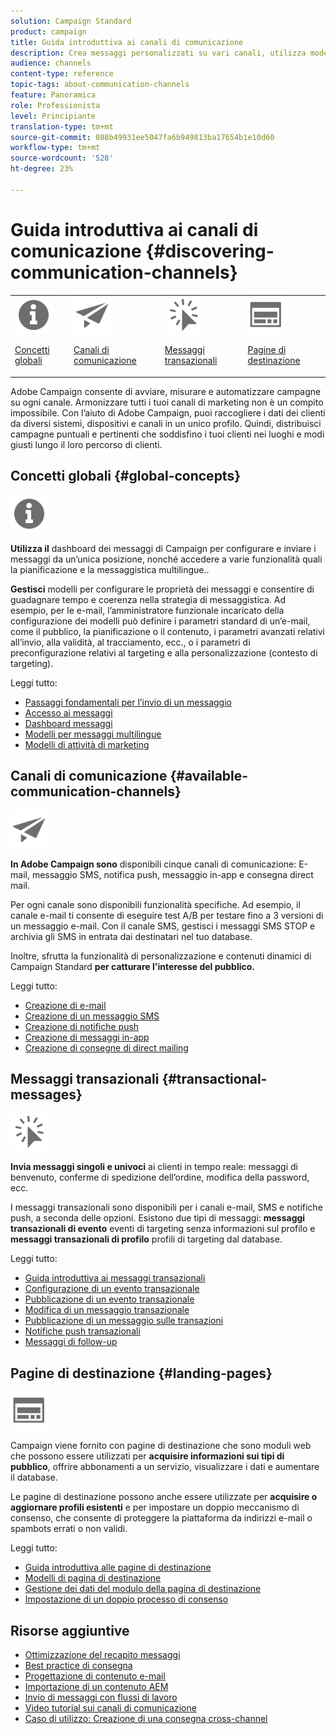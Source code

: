 ```yaml
---
solution: Campaign Standard
product: campaign
title: Guida introduttiva ai canali di comunicazione
description: Crea messaggi personalizzati su vari canali, utilizza modelli, crea pagine di destinazione e controlla le best practice.
audience: channels
content-type: reference
topic-tags: about-communication-channels
feature: Panoramica
role: Professionista
level: Principiante
translation-type: tm+mt
source-git-commit: 088b49931ee5047fa6b949813ba17654b1e10d60
workflow-type: tm+mt
source-wordcount: '528'
ht-degree: 23%

---
```



# Guida introduttiva ai canali di comunicazione {#discovering-communication-channels}

<table>
<tr>
<td><img src="assets/do-not-localize/icon_concepts.svg" width="60px"><p><a href="#global-concepts">Concetti globali</a></p></td>
<td><img src="assets/do-not-localize/icon_channels.svg" width="60px"><p><a href="#available-communication-channels">Canali di comunicazione</a></p></td>
<td><img src="assets/do-not-localize/icon_transactional.svg" width="60px"><p><a href="#transactional-messages">Messaggi transazionali</a></p></td>
<td><img src="assets/do-not-localize/icon_landing.svg" width="60px"><p><a href="#landing-pages">Pagine di destinazione</a></p></td></tr>
</table>

Adobe Campaign consente di avviare, misurare e automatizzare campagne su ogni canale.
Armonizzare tutti i tuoi canali di marketing non è un compito impossibile. Con l’aiuto di Adobe Campaign, puoi raccogliere i dati dei clienti da diversi sistemi, dispositivi e canali in un unico profilo. Quindi, distribuisci campagne puntuali e pertinenti che soddisfino i tuoi clienti nei luoghi e modi giusti lungo il loro percorso di clienti.

## Concetti globali {#global-concepts}

<img src="assets/do-not-localize/icon_concepts.svg" width="60px">

**Utilizza il** dashboard dei messaggi di Campaign per configurare e inviare i messaggi da un’unica posizione, nonché accedere a varie funzionalità quali la pianificazione e la messaggistica multilingue..

**Gestisci** modelli per configurare le proprietà dei messaggi e consentire di guadagnare tempo e coerenza nella strategia di messaggistica. Ad esempio, per le e-mail, l’amministratore funzionale incaricato della configurazione dei modelli può definire i parametri standard di un’e-mail, come il pubblico, la pianificazione o il contenuto, i parametri avanzati relativi all’invio, alla validità, al tracciamento, ecc., o i parametri di preconfigurazione relativi al targeting e alla personalizzazione (contesto di targeting).

Leggi tutto:

* [Passaggi fondamentali per l’invio di un messaggio](../../channels/using/key-steps-to-send-a-message.md)
* [Accesso ai messaggi](../../channels/using/accessing-messages.md)
* [Dashboard messaggi](../../channels/using/message-dashboard.md)
* [Modelli per messaggi multilingue](../../channels/using/multilingual-messages-template.md)
* [Modelli di attività di marketing](../../start/using/marketing-activity-templates.md)

## Canali di comunicazione {#available-communication-channels}

<img src="assets/do-not-localize/icon_channels.svg"  width="60px">

**In Adobe Campaign sono** disponibili cinque canali di comunicazione: E-mail, messaggio SMS, notifica push, messaggio in-app e consegna direct mail.

Per ogni canale sono disponibili funzionalità specifiche. Ad esempio, il canale e-mail ti consente di eseguire test A/B per testare fino a 3 versioni di un messaggio e-mail. Con il canale SMS, gestisci i messaggi SMS STOP e archivia gli SMS in entrata dai destinatari nel tuo database.

Inoltre, sfrutta la funzionalità di personalizzazione e contenuti dinamici di Campaign Standard **per catturare l&#39;interesse del pubblico.**

Leggi tutto:

* [Creazione di e-mail](../../channels/using/about-emails.md)
* [Creazione di un messaggio SMS](../../channels/using/about-sms-messages.md)
* [Creazione di notifiche push](../../channels/using/about-push-notifications.md)
* [Creazione di messaggi in-app](../../channels/using/about-in-app-messaging.md)
* [Creazione di consegne di direct mailing](../../channels/using/about-direct-mail.md)

## Messaggi transazionali {#transactional-messages}

<img src="assets/do-not-localize/icon_transactional.svg" width="60px">

**Invia messaggi singoli e univoci** ai clienti in tempo reale: messaggi di benvenuto, conferme di spedizione dell’ordine, modifica della password, ecc.

I messaggi transazionali sono disponibili per i canali e-mail, SMS e notifiche push, a seconda delle opzioni. Esistono due tipi di messaggi: **messaggi transazionali di evento** eventi di targeting senza informazioni sul profilo e **messaggi transazionali di profilo** profili di targeting dal database.

Leggi tutto:

* [Guida introduttiva ai messaggi transazionali](../../channels/using/getting-started-with-transactional-msg.md)
* [Configurazione di un evento transazionale](../../channels/using/configuring-transactional-event.md)
* [Pubblicazione di un evento transazionale](../../channels/using/publishing-transactional-event.md)
* [Modifica di un messaggio transazionale](../../channels/using/editing-transactional-message.md)
* [Pubblicazione di un messaggio sulle transazioni](../../channels/using/publishing-transactional-message.md)
* [Notifiche push transazionali](../../channels/using/transactional-push-notifications.md)
* [Messaggi di follow-up](../../channels/using/follow-up-messages.md)

## Pagine di destinazione {#landing-pages}

<img src="assets/do-not-localize/icon_landing.svg" width="60px">

Campaign viene fornito con pagine di destinazione che sono moduli web che possono essere utilizzati per **acquisire informazioni sui tipi di pubblico**, offrire abbonamenti a un servizio, visualizzare i dati e aumentare il database.

Le pagine di destinazione possono anche essere utilizzate per **acquisire o aggiornare profili esistenti** e per impostare un doppio meccanismo di consenso, che consente di proteggere la piattaforma da indirizzi e-mail o spambots errati o non validi.

Leggi tutto:

* [Guida introduttiva alle pagine di destinazione](../../channels/using/getting-started-with-landing-pages.md)
* [Modelli di pagina di destinazione](../../channels/using/landing-page-templates.md)
* [Gestione dei dati del modulo della pagina di destinazione](../../channels/using/managing-landing-page-form-data.md)
* [Impostazione di un doppio processo di consenso](../../channels/using/setting-up-a-double-opt-in-process.md)

## Risorse aggiuntive

* [Ottimizzazione del recapito messaggi](../../sending/using/about-deliverability.md)
* [Best practice di consegna](../../sending/using/delivery-best-practices.md)
* [Progettazione di contenuto e-mail](../../designing/using/designing-content-in-adobe-campaign.md)
* [Importazione di un contenuto AEM](../../integrating/using/creating-email-experience-manager.md)
* [Invio di messaggi con flussi di lavoro](../../automating/using/about-channel-activities.md)
* [Video tutorial sui canali di comunicazione](https://docs.adobe.com/content/help/it-IT/campaign-standard-learn/tutorials/communication-channels/email/create-email-from-homepage.html)
* [Caso di utilizzo: Creazione di una consegna cross-channel](../../automating/using/workflow-cross-channel-delivery.md)
